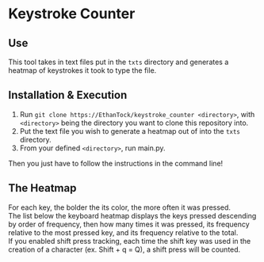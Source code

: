 # Keystroke Counter

## Use
This tool takes in text files put in the `txts` directory and generates a heatmap of keystrokes it took to type the file.

## Installation & Execution
1. Run `git clone https://EthanTock/keystroke_counter <directory>`, with `<directory>` being the directory you want to clone this repository into.
2. Put the text file you wish to generate a heatmap out of into the `txts` directory.
3. From your defined `<directory>`, run main.py.

Then you just have to follow the instructions in the command line!  

## The Heatmap
For each key, the bolder the its color, the more often it was pressed.  
The list below the keyboard heatmap displays the keys pressed descending by order of frequency, then how many times it was pressed, its frequency relative to the most pressed key, and its frequency relative to the total.  
If you enabled shift press tracking, each time the shift key was used in the creation of a character (ex. Shift + q = Q), a shift press will be counted.
